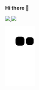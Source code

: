 ### Hi there 👋

  <div>
  <a href="https://github.com/gabrielmds222">
  <img height="180em" src="https://github-readme-stats.vercel.app/api?username=gabrielmds222&show_icons=true&theme=blueberry&include_all_commits=true&count_private=true"/>
  <img height="180em" src="https://github-readme-stats.vercel.app/api/top-langs/?username=gabrielmds222&layout=compact&langs_count=7&theme=blueberry"/>
</div>
  
![Snake animation](https://github.com/rafaballerini/rafaballerini/blob/output/github-contribution-grid-snake.svg)
<!--


- 🔭 I’m currently working on ...
- 🌱 I’m currently learning ...
- 👯 I’m looking to collaborate on ...
- 🤔 I’m looking for help with ...
- 💬 Ask me about ...
- 📫 How to reach me: ...
- 😄 Pronouns: ...
- ⚡ Fun fact: ...
-->
